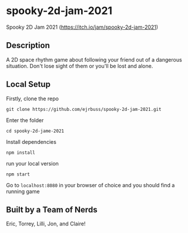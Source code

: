 # spooky-2d-jam-2021
Spooky 2D Jam 2021 (https://itch.io/jam/spooky-2d-jam-2021)

## Description
A 2D space rhythm game about following your friend out of a dangerous situation. Don't lose sight of them or you'll be lost and alone.

## Local Setup
Firstly, clone the repo 
```
git clone https://github.com/ejrbuss/spooky-2d-jam-2021.git
```
Enter the folder 
```
cd spooky-2d-jame-2021
```
Install dependencies
```
npm install
```
run your local version
```
npm start
```
Go to `localhost:8080` in your browser of choice and you should find a running game

## Built by a Team of Nerds
Eric, Torrey, Lilli, Jon, and Claire!